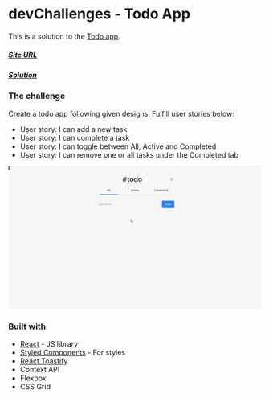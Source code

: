 # devChallenges - Todo App

This is a solution to the [Todo app](https://devchallenges.io/challenges/hH6PbOHBdPm6otzw2De5).

##### [Site URL](https://to-do-list-lime.vercel.app/) 
##### [Solution](https://devchallenges.io/solutions/cSd1kzYKXzwIDKbrkkMK)

### The challenge

Create a todo app following given designs. Fulfill user stories below:

- User story: I can add a new task
- User story: I can complete a task
- User story: I can toggle between All, Active and Completed
- User story: I can remove one or all tasks under the Completed tab

![](https://github.com/luizsp7m/to-do-list/blob/master/design/Result.gif)

### Built with
- [React](https://reactjs.org/) - JS library
- [Styled Components](https://styled-components.com/) - For styles
- [React Toastify](https://github.com/fkhadra/react-toastify#readme)
- Context API
- Flexbox
- CSS Grid
